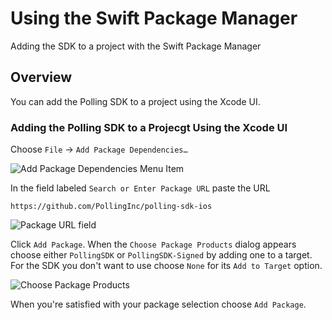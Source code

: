 # Using the Swift Package Manager

Adding the SDK to a project with the Swift Package Manager

## Overview

You can add the Polling SDK to a project using the Xcode UI.

### Adding the Polling SDK to a Projecgt Using the Xcode UI

Choose `File` → `Add Package Dependencies…`

![Add Package Dependencies Menu Item](xcode-add-package-dep-menu)

In the field labeled `Search or Enter Package URL` paste the URL

```
https://github.com/PollingInc/polling-sdk-ios
```

![Package URL field](xcode-package-url)

Click `Add Package`. When the `Choose Package Products` dialog appears
choose either `PollingSDK` or `PollingSDK-Signed` by adding one to a
target. For the SDK you don't want to use choose `None` for its `Add
to Target` option.

![Choose Package Products](xcode-choose-package)

When you're satisfied with your package selection choose `Add Package`.
